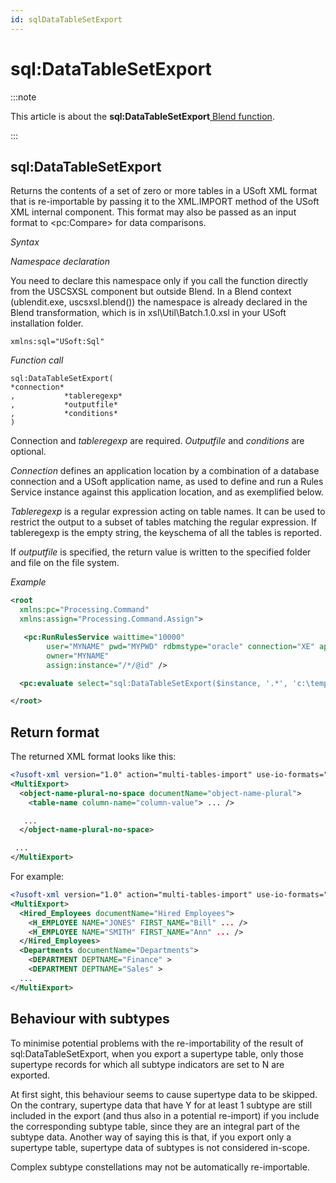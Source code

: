 ```yaml
---
id: sqlDataTableSetExport
---
```


# sql:DataTableSetExport




:::note

This article is about the **sql:DataTableSetExport**[ Blend function](/Repositories/Blend_functions).

:::

## **sql:DataTableSetExport**

Returns the contents of a set of zero or more tables in a USoft XML format that is re-importable by passing it to the XML.IMPORT method of the USoft XML internal component. This format may also be passed as an input format to \<pc:Compare> for data comparisons.

*Syntax*

*Namespace declaration*

You need to declare this namespace only if you call the function directly from the USCSXSL component but outside Blend. In a Blend context (ublendit.exe, uscsxsl.blend()) the namespace is already declared in the Blend transformation, which is in xsl\\Util\\Batch.1.0.xsl in your USoft installation folder.

```
xmlns:sql="USoft:Sql"
```

*Function call*

```
sql:DataTableSetExport(
*connection*
,           *tableregexp*
,           *outputfile*
,           *conditions*
)
```

Connection and *tableregexp* are required. *Outputfile* and *conditions* are optional.

*Connection* defines an application location by a combination of a database connection and a USoft application name, as used to define and run a Rules Service instance against this application location, and as exemplified below.

*Tableregexp* is a regular expression acting on table names. It can be used to restrict the output to a subset of tables matching the regular expression. If tableregexp is the empty string, the keyschema of all the tables is reported.

If *outputfile* is specified, the return value is written to the specified folder and file on the file system.

*Example*

```xml
<root 
  xmlns:pc="Processing.Command" 
  xmlns:assign="Processing.Command.Assign">

   <pc:RunRulesService waittime="10000"
        user="MYNAME" pwd="MYPWD" rdbmstype="oracle" connection="XE" application="MYAPP"
        owner="MYNAME"
        assign:instance="/*/@id" />   

  <pc:evaluate select="sql:DataTableSetExport($instance, '.*', 'c:\temp\myoutputfile.xml', '')" />

</root>
```

## Return format

The returned XML format looks like this:

```xml
<?usoft-xml version="1.0" action="multi-tables-import" use-io-formats="no" verify-original-values="no" return-corrected-records ="yes"?>
<MultiExport>
  <object-name-plural-no-space documentName="object-name-plural">
    <table-name column-name="column-value"> ... />

   ...
  </object-name-plural-no-space>

 ...
</MultiExport>
```

For example:

```xml
<?usoft-xml version="1.0" action="multi-tables-import" use-io-formats="no" verify-original-values="no" return-corrected-records ="yes"?>
<MultiExport>
  <Hired_Employees documentName="Hired Employees">
    <H_EMPLOYEE NAME="JONES" FIRST_NAME="Bill" ... />
    <H_EMPLOYEE NAME="SMITH" FIRST_NAME="Ann" ... />
  </Hired_Employees>
  <Departments documentName="Departments">
    <DEPARTMENT DEPTNAME="Finance" >
    <DEPARTMENT DEPTNAME="Sales" >
  ...
</MultiExport>
```

## Behaviour with subtypes

To minimise potential problems with the re-importability of the result of sql:DataTableSetExport, when you export a supertype table, only those supertype records for which all subtype indicators are set to N are exported.

At first sight, this behaviour seems to cause supertype data to be skipped. On the contrary, supertype data that have Y for at least 1 subtype are still included in the export (and thus also in a potential re-import) if you include the corresponding subtype table, since they are an integral part of the subtype data. Another way of saying this is that, if you export only a supertype table, supertype data of subtypes is not considered in-scope.

Complex subtype constellations may not be automatically re-importable.